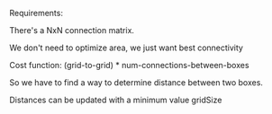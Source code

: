 

Requirements:


There's a NxN connection matrix. 

We don't need to optimize area, we just want best connectivity 

Cost function: (grid-to-grid) * num-connections-between-boxes

So we have to find a way to determine distance between two boxes. 

Distances can be updated with a minimum value gridSize 

